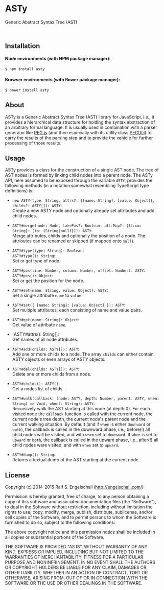 
ASTy
====

Generic Abstract Syntax Tree (AST)

<p/>
<img src="https://nodei.co/npm/asty.png?downloads=true&stars=true" alt=""/>

<p/>
<img src="https://david-dm.org/rse/asty.png" alt=""/>

Installation
------------

#### Node environments (with NPM package manager):

```shell
$ npm install asty
```

#### Browser environments (with Bower package manager):

```shell
$ bower install asty
```

About
-----

ASTy is a Generic Abstract Syntax Tree (AST) library for JavaScript,
i.e., it provides a hierarchical data structure for holding the syntax
abstraction of an arbitrary formal language. It is usually used
in combination with a parser generator like [PEG.js](http://pegjs.org/)
(and then especially with its utility class [PEGUtil](http://github.com/rse/pegjs-util))
to carry the results of the parsing step and to provide the vehicle
for further processing of those results.

Usage
-----

ASTy provides a class for the construction of a single AST node. The
tree of AST nodes is formed by linking child nodes into a parent node.
The ASTy API, here assumed to be exposed through the variable `ASTY`,
provides the following methods (in a notation somewhat resembling
TypeScript type definitions) is:

- `new ASTY(type: String, attrs?: {[name: String]: [value: Object]}, childs?: ASTY[]): ASTY`:<br/>
  Create a new ASTY node and optionally already set attributes and add child nodes.

- `ASTY#merge(node: Node, takePos?: Boolean, attrMap?: {[from: String]: [to: (String|null)})): ASTY`:<br/>
  Merge attributes, childs and optionally the position of a node.
  The attributes can be renamed or skipped (if mapped onto `null`).

- `ASTY#type(type: String): Boolean`:<br/>
  `ASTY#type(): String`:<br/>
  Set or get type of node.

- `ASTY#pos(line: Number, column: Number, offset: Number): ASTY`:<br/>
  `ASTY#pos(): Object`:<br/>
  Set or get the position for the node.

- `ASTY#set(name: String, value: Object): ASTY`:<br/>
  Set a single attribute `name` to `value`.

- `ASTY#set({ [name: String]: [value: Object] }): ASTY`:<br/>
  Set multiple attributes, each consisting of name and value pairs.

- `ASTY#get(name: String): Object`:<br/>
  Get value of attribute `name`.

- `ASTY#attrs(): String[]:<br/>
  Get names of all node attributes.

- `ASTY#add(childs: ASTY[]): ASTY`:<br/>
  Add one or more childs to a node. The array `childs`
  can either contain ASTY objects or even arrays
  of ASTY objects.

- `ASTY#del(childs: ASTY[]): ASTY`:<br/>
  Delete one or more childs from a node.

- `ASTY#childs(): ASTY[]`:<br/>
  Get a nodes list of childs.

- `ASTY#walk(callback: (node: ASTY, depth: Number, parent: ASTY, when: String) => Void, when?: String): ASTY`:<br/>
  Recursively walk the AST starting at this node (at depth 0). For
  each visited node the `callback` function is called with the
  current node, the current node's tree depth, the current node's
  parent node and the current walking situation.  By default (and
  if `when` is either `downward` or `both`), the callback is called
  in the downward phase, i.e., before(!) all child nodes will be
  visited, and with `when` set to `downward`. If `when` is set to
  `upward` or `both`, the callback is called in the upward phase,
  i.e., after(!) all child nodes were visited, and with `when` set
  to `upward`.

- `ASTY#dump(): String`:<br/>
  Returns a textual dump of the AST starting at the current node.

License
-------

Copyright (c) 2014-2015 Ralf S. Engelschall (http://engelschall.com/)

Permission is hereby granted, free of charge, to any person obtaining
a copy of this software and associated documentation files (the
"Software"), to deal in the Software without restriction, including
without limitation the rights to use, copy, modify, merge, publish,
distribute, sublicense, and/or sell copies of the Software, and to
permit persons to whom the Software is furnished to do so, subject to
the following conditions:

The above copyright notice and this permission notice shall be included
in all copies or substantial portions of the Software.

THE SOFTWARE IS PROVIDED "AS IS", WITHOUT WARRANTY OF ANY KIND,
EXPRESS OR IMPLIED, INCLUDING BUT NOT LIMITED TO THE WARRANTIES OF
MERCHANTABILITY, FITNESS FOR A PARTICULAR PURPOSE AND NONINFRINGEMENT.
IN NO EVENT SHALL THE AUTHORS OR COPYRIGHT HOLDERS BE LIABLE FOR ANY
CLAIM, DAMAGES OR OTHER LIABILITY, WHETHER IN AN ACTION OF CONTRACT,
TORT OR OTHERWISE, ARISING FROM, OUT OF OR IN CONNECTION WITH THE
SOFTWARE OR THE USE OR OTHER DEALINGS IN THE SOFTWARE.

